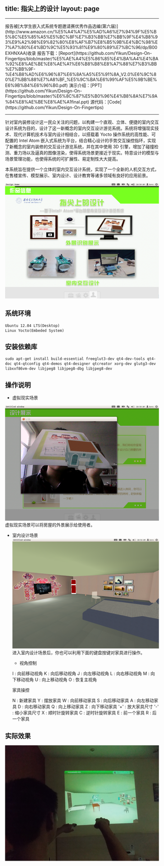 title: 指尖上的设计
layout: page
---
<hr>
报告被[大学生嵌入式系统专题邀请赛优秀作品选编(第六届)](http://www.amazon.cn/%E5%A4%A7%E5%AD%A6%E7%94%9F%E5%B5%8C%E5%85%A5%E5%BC%8F%E7%B3%BB%E7%BB%9F%E4%B8%93%E9%A2%98%E9%82%80%E8%AF%B7%E8%B5%9B%E4%BC%98%E7%A7%80%E4%BD%9C%E5%93%81%E9%80%89%E7%BC%96/dp/B00EXHNXAA)收录
报告下载：[Report](https://github.com/Yikun/Design-On-Fingertips/blob/master/%E5%AE%A4%E5%86%85%E4%BA%A4%E4%BA%92%E8%AE%BE%E8%AE%A1%E6%B8%B8%E8%A7%88%E7%B3%BB%E7%BB%9F-%E4%B8%AD%E6%96%87%E6%8A%A5%E5%91%8A_V2.0%E6%9C%80%E7%BB%88%E7%A8%BF_%E5%9C%BA%E6%99%AF%E5%9B%BE%E6%9B%B4%E6%96%B0.pdf)  演示介绍：[PPT](https://github.com/Yikun/Design-On-Fingertips/blob/master/%E6%8C%87%E5%B0%96%E4%B8%8A%E7%9A%84%E8%AE%BE%E8%AE%A1final.ppt) 源代码：[Code](https://github.com/Yikun/Design-On-Fingertips)
<hr>
针对室内装修设计这一民众关注的问题，以构建一个直观、立体、便捷的室内交互设计系统为目的，设计了这一新概念的室内交互设计游览系统。系统将增强现实技术、现代计算机技术与室内设计相结合，以搭载着 Yocto 操作系统的高性能、可配置的 Intel Atom 嵌入式系统为平台，结合精心设计的手势交互操控指环，实现了新概念的室内装修的交互设计游览系统，并在其中使用 3D 引擎，增加了碰撞检测、重力场以及逼真的图像渲染，使得系统场景更接近于现实。特意设计的模型与场景管理功能，也使得系统的可扩展性、易定制性大大提高。

本系统旨在提供一个立体的室内交互设计系统，实现了一个全新的人机交互方式，在售楼宣传、模型展示、室内设计、设计教育等诸多领域有良好的应用前景。


![all](/assets/project/DesignonFingertips/all.png)

系统环境
-------
	Ubuntu 12.04 LTS(Desktop)
	Linux Yocto(Embeded System)

安装依赖库
-------
	sudo apt-get install build-essential freeglut3-dev qt4-dev-tools qt4-doc qt4-qtconfig qt4-demos qt4-designer qtcreator xorg-dev glutg3-dev libxxf86vm-dev libjpeg8 libjpeg8-dbg libjpeg8-dev

操作说明
-------
+ 虚拟现实场景 

![ar](/assets/project/DesignonFingertips/ar.png)
虚拟现实场景可以将房屋的外景展示给使用者。

+ 室内设计场景
![scene](/assets/project/DesignonFingertips/scene.png)
进入室内设计场景后，你也可以利用下面的键盘按键对家具进行操作。

	- 视角控制

	I : 向前移动视角
	K : 向后移动视角
	J : 向左移动视角
	L : 向右移动视角
	M : 向下移动视角
	U : 向上移动视角
	O : 恢复主视角

	家具操控

	N : 新建家具
	Y : 摆放家具
	W : 向前移动家具
	S : 向后移动家具
	A : 向左移动家具
	D : 向右移动家具
	Q : 向上移动家具
	Z : 向下移动家具
	'+' : 放大家具尺寸 
	'-' : 缩小家具尺寸
	X : 顺时针旋转家具
	C : 逆时针旋转家具
	E : 前一个家具
	R : 后一个家具

实际效果
---

![actual](/assets/project/DesignonFingertips/actual.PNG)